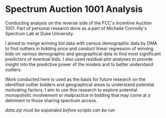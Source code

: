 # Spectrum Auction 1001 Analysis
Conducting analysis on the reverse side of the FCC's Incentive Auction 
1001. Part of personal research done as a part of Michelle Connolly's 
Spectrum Lab at Duke University.

I aimed to merge winning bid data with census demographic data by DMA to 
find outliers in bidding price and conduct linear regression of winning 
bids on various demographic and geographical data to 
find most significant predictors of eventual bids. I also used residual 
plot analyses to provide insight into the predictive power of the models 
and to better understand outliers. 

Work conducted here is used as the basis for future research on the 
identified outlier bidders and geographical areas to understand potential 
motivating factors. I aim to use this research to 
explore potential monopolistic involvement or malpractice in bidding that 
may come at a detriment to those sharing spectrum access.

*data.zip must be expanded before scripts can be run*
